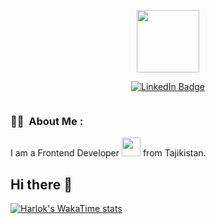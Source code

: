 <p align="center"><img src="https://media.giphy.com/media/M9gbBd9nbDrOTu1Mqx/giphy.gif" width="100"/></p>
<p align="center">
<a href="https://www.linkedin.com/in/idibek-rahimov"><img src="https://img.shields.io/badge/LinkedIn-blue?style=for-the-badge&logo=linkedin&logoColor=white" alt="LinkedIn Badge"></a>
</p>
<p align="center"><img src="https://komarev.com/ghpvc/?username=idibek2002&style=flat-square&color=blue" alt=""></p>

### :woman_technologist: &nbsp;About Me :

I am a Frontend Developer <img src="https://media.giphy.com/media/WUlplcMpOCEmTGBtBW/giphy.gif" width="30"> from Tajikistan.

## Hi there 👋

[![Harlok's WakaTime stats](https://github-readme-stats.vercel.app/api/wakatime?username=idibek)](https://github.com/idibek2002/github-readme-stats)
